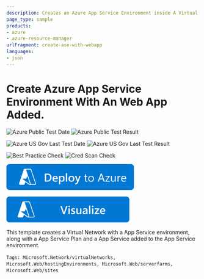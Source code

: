 ```yaml
---
description: Creates an Azure App Service Environment inside A Virtual Network Subnet. This template also adds a Azure Web App inside the App Service Environment. Template originally authored by Callum Brankin of PixelPin
page_type: sample
products:
- azure
- azure-resource-manager
urlFragment: create-ase-with-webapp
languages:
- json
---
```

# Create Azure App Service Environment With An Web App Added.

![Azure Public Test Date](https://azurequickstartsservice.blob.core.windows.net/badges/quickstarts/microsoft.web/create-ase-with-webapp/PublicLastTestDate.svg)
![Azure Public Test Result](https://azurequickstartsservice.blob.core.windows.net/badges/quickstarts/microsoft.web/create-ase-with-webapp/PublicDeployment.svg)

![Azure US Gov Last Test Date](https://azurequickstartsservice.blob.core.windows.net/badges/quickstarts/microsoft.web/create-ase-with-webapp/FairfaxLastTestDate.svg)
![Azure US Gov Last Test Result](https://azurequickstartsservice.blob.core.windows.net/badges/quickstarts/microsoft.web/create-ase-with-webapp/FairfaxDeployment.svg)

![Best Practice Check](https://azurequickstartsservice.blob.core.windows.net/badges/quickstarts/microsoft.web/create-ase-with-webapp/BestPracticeResult.svg)
![Cred Scan Check](https://azurequickstartsservice.blob.core.windows.net/badges/quickstarts/microsoft.web/create-ase-with-webapp/CredScanResult.svg)

[![Deploy To Azure](https://raw.githubusercontent.com/Azure/azure-quickstart-templates/master/1-CONTRIBUTION-GUIDE/images/deploytoazure.svg?sanitize=true)](https://portal.azure.com/#create/Microsoft.Template/uri/https%3A%2F%2Fraw.githubusercontent.com%2FAzure%2Fazure-quickstart-templates%2Fmaster%2Fquickstarts%2Fmicrosoft.web%2Fcreate-ase-with-webapp%2Fazuredeploy.json)

[![Visualize](https://raw.githubusercontent.com/Azure/azure-quickstart-templates/master/1-CONTRIBUTION-GUIDE/images/visualizebutton.svg?sanitize=true)](http://armviz.io/#/?load=https%3A%2F%2Fraw.githubusercontent.com%2FAzure%2Fazure-quickstart-templates%2Fmaster%2Fquickstarts%2Fmicrosoft.web%2Fcreate-ase-with-webapp%2Fazuredeploy.json)

This template creates a Virtual Network with a App Service environment, along with a App Service Plan and a App Service added to the App Service environment.

`Tags: Microsoft.Network/virtualNetworks, Microsoft.Web/hostingEnvironments, Microsoft.Web/serverfarms, Microsoft.Web/sites`
